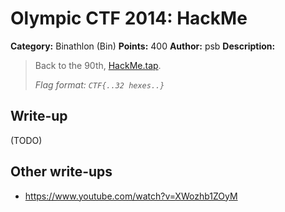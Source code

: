 # Olympic CTF 2014: HackMe

**Category:** Binathlon (Bin)
**Points:** 400
**Author:** psb
**Description:**

> Back to the 90th, [HackMe.tap](HackMe.tap).
>
> _Flag format: `CTF{..32 hexes..}`_

## Write-up

(TODO)

## Other write-ups

* <https://www.youtube.com/watch?v=XWozhb1ZOyM>
